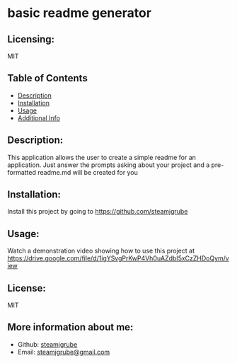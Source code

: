 
  # basic readme generator
  ## Licensing:
  MIT
  ## Table of Contents 
  - [Description](#description)
  - [Installation](#installation)
  - [Usage](#usage)
  - [Additional Info](#additional-info)
  ## Description:
  This application allows the user to create a simple readme for an application. Just answer the prompts asking about your project and a pre-formatted readme.md will be created for you
  ## Installation:
  Install this project by going to https://github.com/steamjgrube
  ## Usage:
  Watch a demonstration video showing how to use this project at https://drive.google.com/file/d/1igYSvgPrKwP4Vh0uAZdbI5xCzZHDoQym/view
  ## License:
  MIT
  ## More information about me:
  - Github: [steamjgrube](https://github.com/steamjgrube)
  - Email: steamjgrube@gmail.com 